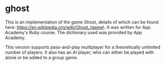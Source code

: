 # ghost

This is an implementation of the game Ghost, details of which can be found here: https://en.wikipedia.org/wiki/Ghost_(game).
It was written for App Academy's Ruby course. The dictionary used was provided by App Academy.

This version supports pass-and-play multiplayer for a theoretically unlimited number of players. It also has an AI player,
who can either be played with alone or be added to a group game.
